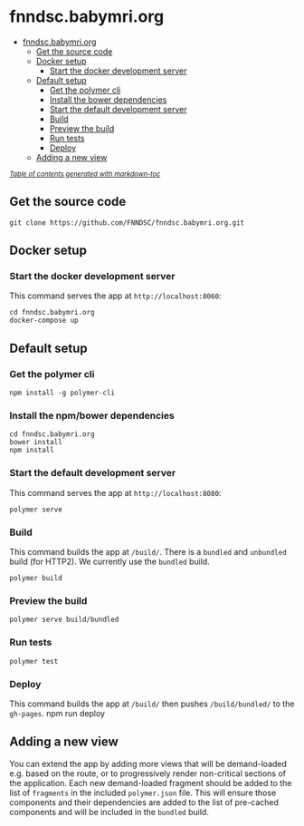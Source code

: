 # fnndsc.babymri.org

- [fnndsc.babymri.org](#fnndscbabymriorg)
  - [Get the source code](#get-the-source-code)
  - [Docker setup](#docker-setup)
    - [Start the docker development server](#start-the-docker-development-server)
  - [Default setup](#default-setup)
    - [Get the polymer cli](#get-the-polymer-cli)
    - [Install the bower dependencies](#install-the-bower-dependencies)
    - [Start the default development server](#start-the-default-development-server)
    - [Build](#build)
    - [Preview the build](#preview-the-build)
    - [Run tests](#run-tests)
    - [Deploy](#deploy)
  - [Adding a new view](#adding-a-new-view)

<small><i><a href='http://ecotrust-canada.github.io/markdown-toc/'>Table of contents generated with markdown-toc</a></i></small>

## Get the source code

    git clone https://github.com/FNNDSC/fnndsc.babymri.org.git

## Docker setup

### Start the docker development server

This command serves the app at `http://localhost:8060`:

    cd fnndsc.babymri.org
    docker-compose up

## Default setup

### Get the polymer cli

    npm install -g polymer-cli

### Install the npm/bower dependencies

    cd fnndsc.babymri.org
    bower install
    npm install

### Start the default development server


This command serves the app at `http://localhost:8080`:

    polymer serve

### Build

This command builds the app at `/build/`. There is a `bundled` and `unbundled` build (for HTTP2). We currently use the `bundled` build.

    polymer build

### Preview the build

    polymer serve build/bundled

### Run tests

    polymer test

### Deploy

This command builds the app at `/build/` then pushes `/build/bundled/` to the `gh-pages`.
    npm run deploy

## Adding a new view

You can extend the app by adding more views that will be demand-loaded
e.g. based on the route, or to progressively render non-critical sections of the
application. Each new demand-loaded fragment should be added to the list of
`fragments` in the included `polymer.json` file. This will ensure those
components and their dependencies are added to the list of pre-cached components
and will be included in the `bundled` build.
